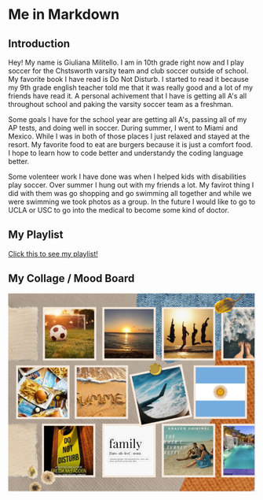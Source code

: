# Me in Markdown

## Introduction
Hey! My name is Giuliana Militello. I am in 10th grade right now and I play soccer for the Chstsworth varsity team and club soccer outside of school. My favorite book I have read is Do Not Disturb. I started to read it because my 9th grade english teacher told me that it was really good and a lot of my friends have read it. A personal achivement that I have is getting all A's all throughout school and paking the varsity soccer team as a freshman. 

Some goals I have for the school year are getting all A's, passing all of my AP tests, and doing well in soccer. During summer, I went to Miami and Mexico. While I was in both of those places I just relaxed and stayed at the resort. My favorite food to eat are burgers because it is just a comfort food. I hope to learn how to code better and understandy the coding language better.

Some volenteer work I have done was when I helped kids with disabilities play soccer. Over summer I hung out with my friends a lot. My favirot thing I did with them was go shopping and go swimming all together and while we were swimming we took photos as a group. In the future I would like to go to UCLA or USC to go into the medical to become some kind of doctor.



## My Playlist

[Click this to see my playlist!](https://music.apple.com/us/playlist/pl.u-06oxpz3sYxPb2VY)

## My Collage / Mood Board
![alt text](<Screenshot 2025-08-20 123050.png>)